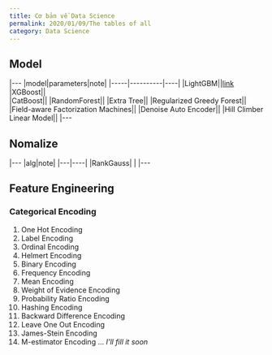```yaml
---
title: Cơ bản về Data Science
permalink: 2020/01/09/The tables of all
category: Data Science
---
```

## Model


|---
|model|parameters|note|
|-----|----------|----|
|LightGBM||[link](https://papers.nips.cc/paper/6907-lightgbm-a-highly-efficient-gradient-boosting-decision-tree.pdf)
|XGBoost||   
|CatBoost||
|RandomForest||
|Extra Tree||
|Regularized Greedy Forest||
|Field-aware Factorization Machines||
|Denoise Auto Encoder||
|Hill Climber Linear Model||
|---


## Nomalize
|---
|alg|note|
|---|----|
|RankGauss|    |
|---
## Feature Engineering
### Categorical Encoding
1) One Hot Encoding
2) Label Encoding
3) Ordinal Encoding
4) Helmert Encoding
5) Binary Encoding
6) Frequency Encoding
7) Mean Encoding
8) Weight of Evidence Encoding
9) Probability Ratio Encoding
10) Hashing Encoding
11) Backward Difference Encoding
12) Leave One Out Encoding
13) James-Stein Encoding
14) M-estimator Encoding
... *I'll fill it soon*
